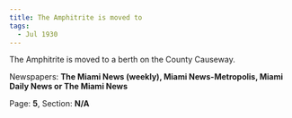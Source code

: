 ```yaml
---  
title: The Amphitrite is moved to  
tags:  
  - Jul 1930  
---  
```

  
The Amphitrite is moved to a berth on the County Causeway.  
  
Newspapers: **The Miami News (weekly), Miami News-Metropolis, Miami Daily News or The Miami News**  
  
Page: **5**, Section: **N/A** 
